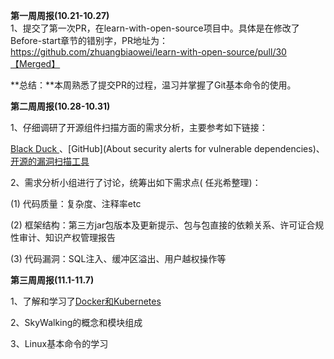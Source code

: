**第一周周报(10.21-10.27)**<br>
1、提交了第一次PR，在learn-with-open-source项目中。具体是在修改了Before-start章节的错别字，PR地址为：https://github.com/zhuangbiaowei/learn-with-open-source/pull/30【Merged】

**总结：**本周熟悉了提交PR的过程，温习并掌握了Git基本命令的使用。

 **第二周周报(10.28-10.31)**<br>

1、仔细调研了开源组件扫描方面的需求分析，主要参考如下链接：

[ Black Duck ](https://www.synopsys.com/zh-cn/software-integrity/security-testing/software-composition-analysis.html )、[GitHub](About security alerts for vulnerable dependencies)、[开源的漏洞扫描工具](https://www.cnblogs.com/mouseleo/p/8579128.html)

2、需求分析小组进行了讨论，统筹出如下需求点( 任兆希整理)：

(1) 代码质量：复杂度、注释率etc

(2) 框架结构：第三方jar包版本及更新提示、包与包直接的依赖关系、许可证合规性审计、知识产权管理报告

(3) 代码漏洞：SQL注入、缓冲区溢出、用户越权操作等

**第三周周报(11.1-11.7)**<br>

1、了解和学习了[Docker和Kubernetes](https://my.oschina.net/jamesview/blog/2994112)

2、SkyWalking的概念和模块组成

3、Linux基本命令的学习
